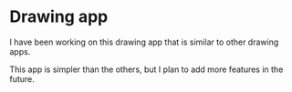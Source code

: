 # Drawing app

I have been working on this drawing app that is similar to other drawing apps.

This app is simpler than the others, but I plan to add more features in the future.
